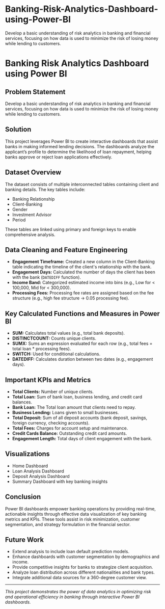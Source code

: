 # Banking-Risk-Analytics-Dashboard-using-Power-BI
Develop a basic understanding of risk analytics in banking and financial services, focusing on how data is used to minimize the risk of losing money while lending to customers.
# Banking Risk Analytics Dashboard using Power BI

## Problem Statement
Develop a basic understanding of risk analytics in banking and financial services, focusing on how data is used to minimize the risk of losing money while lending to customers.

## Solution
This project leverages Power BI to create interactive dashboards that assist banks in making informed lending decisions. The dashboards analyze the applicant’s profile to determine the likelihood of loan repayment, helping banks approve or reject loan applications effectively.

## Dataset Overview
The dataset consists of multiple interconnected tables containing client and banking details. The key tables include:
- Banking Relationship
- Client-Banking
- Gender
- Investment Advisor
- Period

These tables are linked using primary and foreign keys to enable comprehensive analysis.

## Data Cleaning and Feature Engineering
- **Engagement Timeframe:** Created a new column in the Client-Banking table indicating the timeline of the client's relationship with the bank.
- **Engagement Days:** Calculated the number of days the client has been with the bank (`DATEDIFF` function).
- **Income Band:** Categorized estimated income into bins (e.g., Low for < 100,000, Mid for < 300,000).
- **Processing Fees:** Processing fee rates are assigned based on the fee structure (e.g., high fee structure → 0.05 processing fee).

## Key Calculated Functions and Measures in Power BI
- **SUM:** Calculates total values (e.g., total bank deposits).
- **DISTINCTCOUNT:** Counts unique clients.
- **SUMX:** Sums an expression evaluated for each row (e.g., total fees = total loan * processing fees).
- **SWITCH:** Used for conditional calculations.
- **DATEDIFF:** Calculates duration between two dates (e.g., engagement days).

## Important KPIs and Metrics
- **Total Clients:** Number of unique clients.
- **Total Loan:** Sum of bank loan, business lending, and credit card balances.
- **Bank Loan:** The Total loan amount that clients need to repay.
- **Business Lending:** Loans given to small businesses.
- **Total Deposit:** Sum of all deposit accounts (bank deposit, savings, foreign currency, checking accounts).
- **Total Fees:** Charges for account setup and maintenance.
- **Credit Cards Balance:** Outstanding credit card amounts.
- **Engagement Length:** Total days of client engagement with the bank.

## Visualizations
- Home Dashboard
- Loan Analysis Dashboard
- Deposit Analysis Dashboard
- Summary Dashboard with key banking insights

## Conclusion
Power BI dashboards empower banking operations by providing real-time, actionable insights through effective data visualization of key banking metrics and KPIs. These tools assist in risk minimization, customer segmentation, and strategy formulation in the financial sector.

## Future Work
- Extend analysis to include loan default prediction models.
- Enhance dashboards with customer segmentation by demographics and income.
- Provide competitive insights for banks to strategize client acquisition.
- Analyze loan distribution across different nationalities and bank types.
- Integrate additional data sources for a 360-degree customer view.

---

*This project demonstrates the power of data analytics in optimizing risk and operational efficiency in banking through interactive Power BI dashboards.*

